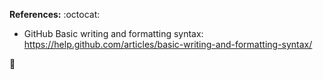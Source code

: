 <B>References:</B> :octocat:

* GitHub Basic writing and formatting syntax: https://help.github.com/articles/basic-writing-and-formatting-syntax/ 

:construction:
